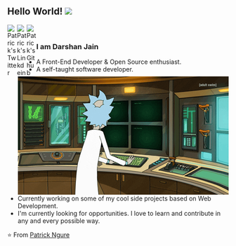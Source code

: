 ## Hello World! <img src="https://raw.githubusercontent.com/iampavangandhi/iampavangandhi/master/gifs/Hi.gif" width="30px"></h2>

<a href="https://twitter.com/Patrickngure45">
  <img align="left" alt="Patrick's Twitter" width="22px" src="https://cdn.jsdelivr.net/npm/simple-icons@v3/icons/twitter.svg" />
</a>
<a href="https://www.linkedin.com/in/patrick-karanja-62a42220a/">
  <img align="left" alt="Patrick's Linkdein" width="22px" src="https://cdn.jsdelivr.net/npm/simple-icons@v3/icons/linkedin.svg" />
</a>
<a href="https://github.com/patrickngure45">
  <img align="left" alt="Patrick's Github" width="22px" src="https://cdn.jsdelivr.net/npm/simple-icons@v3/icons/github.svg" />
</a>

<br />
<img align="right" alt="GIF" src="https://github.com/darshan-jain/darshan-jain/blob/master/rick.gif" />

### I am Darshan Jain
- A Front-End Developer & Open Source enthusiast.
- A self-taught software developer. 
- Currently working on some of my cool side projects based on Web Development.
- I'm currently looking for opportunities. I love to learn and contribute in any and every possible way.

⭐️ From [Patrick Ngure](https://github.com/patrickngure45)
